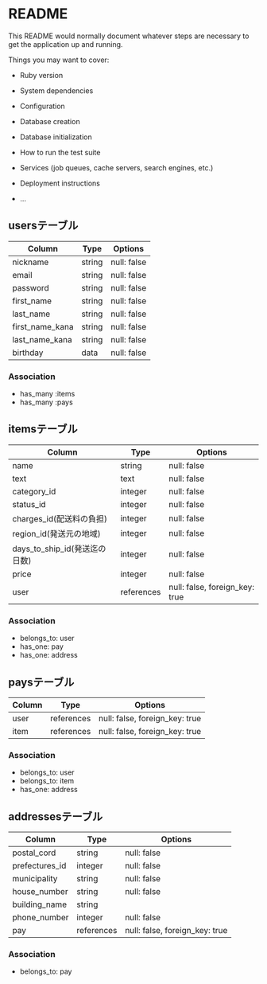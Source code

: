 # README

This README would normally document whatever steps are necessary to get the
application up and running.

Things you may want to cover:

* Ruby version

* System dependencies

* Configuration

* Database creation

* Database initialization

* How to run the test suite

* Services (job queues, cache servers, search engines, etc.)

* Deployment instructions

* ...

## usersテーブル

| Column               | Type       | Options                        |
| ------               | ---------- | ------------------------------ |
| nickname             | string     | null: false                    |
| email                | string     | null: false                    |
| password             | string     | null: false                    |
| first_name           | string     | null: false                    |
| last_name            | string     | null: false                    |
| first_name_kana      | string     | null: false                    |
| last_name_kana       | string     | null: false                    |
| birthday             | data       | null: false                    |

### Association
- has_many :items
- has_many :pays

## itemsテーブル

| Column                      | Type       | Options                        |
| ------                      | ---------- | ------------------------------ |
| name                        | string     | null: false                    |
| text                        | text       | null: false                    |
| category_id                 | integer    | null: false                    |
| status_id                   | integer    | null: false                    |
| charges_id(配送料の負担)      | integer    | null: false                    |
| region_id(発送元の地域)       | integer    | null: false                    |
| days_to_ship_id(発送迄の日数) | integer    | null: false                    |
| price                       | integer    | null: false                    |
| user                        | references | null: false, foreign_key: true |

### Association

- belongs_to: user
- has_one: pay
- has_one: address

## paysテーブル

| Column                      | Type           | Options                        |
| ------                      | ----------     | ------------------------------ |
| user                        | references     | null: false, foreign_key: true |
| item                        | references     | null: false, foreign_key: true |

### Association

- belongs_to: user
- belongs_to: item
- has_one: address

## addressesテーブル

| Column                      | Type           | Options                        |
| ------                      | ----------     | ------------------------------ |
| postal_cord                 | string         | null: false                    |
| prefectures_id              | integer        | null: false                    |
| municipality                | string         | null: false                    |
| house_number                | string         | null: false                    |
| building_name               | string         |                                |
| phone_number                | integer        | null: false                    |
| pay                         | references     | null: false, foreign_key: true |

### Association

- belongs_to: pay






